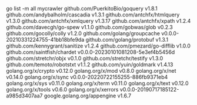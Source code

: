 go list -m all
mycrawler
github.com/PuerkitoBio/goquery v1.8.1
github.com/andybalholm/cascadia v1.3.1
github.com/antchfx/htmlquery v1.3.0
github.com/antchfx/xmlquery v1.3.17
github.com/antchfx/xpath v1.2.4
github.com/davecgh/go-spew v1.1.0
github.com/gobwas/glob v0.2.3
github.com/gocolly/colly v1.2.0
github.com/golang/groupcache v0.0.0-20210331224755-41bb18bfe9da
github.com/golang/protobuf v1.3.1
github.com/kennygrant/sanitize v1.2.4
github.com/pmezard/go-difflib v1.0.0
github.com/saintfish/chardet v0.0.0-20230101081208-5e3ef4b5456d
github.com/stretchr/objx v0.1.0
github.com/stretchr/testify v1.3.0
github.com/temoto/robotstxt v1.1.2
github.com/yuin/goldmark v1.4.13
golang.org/x/crypto v0.12.0
golang.org/x/mod v0.8.0
golang.org/x/net v0.14.0
golang.org/x/sync v0.0.0-20220722155255-886fb9371eb4
golang.org/x/sys v0.11.0
golang.org/x/term v0.11.0
golang.org/x/text v0.12.0
golang.org/x/tools v0.6.0
golang.org/x/xerrors v0.0.0-20190717185122-a985d3407aa7
google.golang.org/appengine v1.6.7
